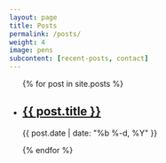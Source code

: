 ```yaml
---
layout: page
title: Posts
permalink: /posts/
weight: 4
image: pens
subcontent: [recent-posts, contact]
---
```


<ul class="post-list">
  {% for post in site.posts %}
    <li>
      <h2>
        <a class="post-link" href="{{ post.url | prepend: site.baseurl }}">{{ post.title }}</a>
      </h2>
      <p><span class="post-meta">{{ post.date | date: "%b %-d, %Y" }}</span></p>
    </li>
  {% endfor %}
</ul>
